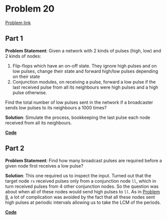 # Problem 20

[Problem link](https://adventofcode.com/2023/day/20)

## Part 1

**Problem Statement**: Given a network with 2 kinds of pulses (high, low) and 2 kinds of nodes:

1. Flip-flops which have an on-off state. They ignore high pulses and on low pulses, change their state and forward high/low pulses depending on their state
2. Conjunction modules, on receiving a pulse, forward a low pulse if the last received pulse from all its neighbours were high pulses and a high pulse otherwise.

Find the total number of low pulses sent in the network if a broadcaster sends low pulses to its neighbours a 1000 times?

**Solution**: Simulate the process, bookkeeping the last pulse each node received from all its neighbours.

[**Code**](1.py)

## Part 2

**Problem Statement**: Find how many broadcast pulses are required before a given node first receives a low pulse?

**Solution**: This one required us to inspect the input. Turned out that the target node `rx` received pulses only from a conjunction node `ll`, which in turn received pulses from 4 other conjunction nodes. So the question was about when all of these nodes would send high pulses to `ll`. As in [Problem 8](../8/solution.md), a lot of complication was avoided by the fact that all these nodes sent high pulses at periodic intervals allowing us to take the LCM of the periods.

[**Code**](2.py)

